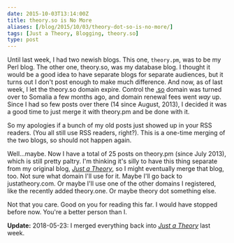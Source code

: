 ```yaml
--- 
date: 2015-10-03T13:14:00Z
title: theory.so is No More
aliases: [/blog/2015/10/03/theory-dot-so-is-no-more/]
tags: [Just a Theory, Blogging, theory.so]
type: post
---
```


Until last week, I had two newish blogs. This one, `theory.pm`, was to be my
Perl blog. The other one, theory.so, was my database blog. I thought it would be
a good idea to have separate blogs for separate audiences, but it turns out I
don't post enough to make much difference. And now, as of last week, I let the
theory.so domain expire. Control the [.so] domain was turned over to Somalia a
few months ago, and domain renewal fees went *way* up. Since I had so few posts
over there (14 since August, 2013), I decided it was a good time to just merge
it with theory.pm and be done with it.

So my apologies if a bunch of my old posts just showed up in your RSS readers.
(You all still use RSS readers, right?). This is a one-time merging of the two
blogs, so should not happen again.

Well…maybe. Now I have a total of 25 posts on theory.pm (since July 2013), which
is still pretty paltry. I'm thinking it's silly to have this thing separate from
my original blog, [*Just a Theory*], so I might eventually merge that blog, too.
Not sure what domain I'll use for it. Maybe I'll go back to justatheory.com. Or
maybe I'll use one of the other domains I registered, like the recently added
theory.one. Or maybe theory dot something else.

Not that you care. Good on you for reading this far. I would have stopped before
now. You're a better person than I.

**Update:** 2018-05-23: I merged everything back into [*Just a Theory*] last
week.

  [.so]: https://en.wikipedia.org/wiki/.so
  [*Just a Theory*]: https://justatheory.com/